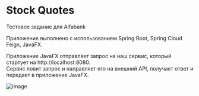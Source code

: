 <H1>Stock Quotes</h1>
<p>Тестовое задание для Alfabank</p>
<p>
  Приложение выполнено с использованием Spring Boot, Spring Cloud Feign, JavaFX.
</p>
<p>
  Приложение JavaFX отправляет запрос на наш сервис, который стартует на http://localhost:8080.<br>
  Сервис ловит запрос и направляет его на внешний API, получает ответ и передает в приложение JavaFX.
</p>

![image](https://user-images.githubusercontent.com/82264058/132232394-ccb6e552-c54f-41cb-92c6-cfed31511c34.png)
